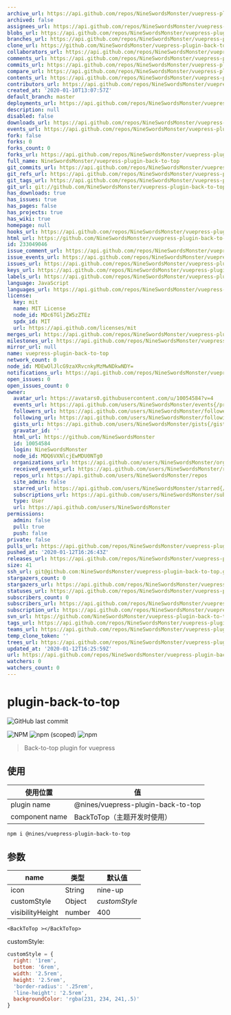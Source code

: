 ```yaml
---
archive_url: https://api.github.com/repos/NineSwordsMonster/vuepress-plugin-back-to-top/{archive_format}{/ref}
archived: false
assignees_url: https://api.github.com/repos/NineSwordsMonster/vuepress-plugin-back-to-top/assignees{/user}
blobs_url: https://api.github.com/repos/NineSwordsMonster/vuepress-plugin-back-to-top/git/blobs{/sha}
branches_url: https://api.github.com/repos/NineSwordsMonster/vuepress-plugin-back-to-top/branches{/branch}
clone_url: https://github.com/NineSwordsMonster/vuepress-plugin-back-to-top.git
collaborators_url: https://api.github.com/repos/NineSwordsMonster/vuepress-plugin-back-to-top/collaborators{/collaborator}
comments_url: https://api.github.com/repos/NineSwordsMonster/vuepress-plugin-back-to-top/comments{/number}
commits_url: https://api.github.com/repos/NineSwordsMonster/vuepress-plugin-back-to-top/commits{/sha}
compare_url: https://api.github.com/repos/NineSwordsMonster/vuepress-plugin-back-to-top/compare/{base}...{head}
contents_url: https://api.github.com/repos/NineSwordsMonster/vuepress-plugin-back-to-top/contents/{+path}
contributors_url: https://api.github.com/repos/NineSwordsMonster/vuepress-plugin-back-to-top/contributors
created_at: '2020-01-10T13:07:57Z'
default_branch: master
deployments_url: https://api.github.com/repos/NineSwordsMonster/vuepress-plugin-back-to-top/deployments
description: null
disabled: false
downloads_url: https://api.github.com/repos/NineSwordsMonster/vuepress-plugin-back-to-top/downloads
events_url: https://api.github.com/repos/NineSwordsMonster/vuepress-plugin-back-to-top/events
fork: false
forks: 0
forks_count: 0
forks_url: https://api.github.com/repos/NineSwordsMonster/vuepress-plugin-back-to-top/forks
full_name: NineSwordsMonster/vuepress-plugin-back-to-top
git_commits_url: https://api.github.com/repos/NineSwordsMonster/vuepress-plugin-back-to-top/git/commits{/sha}
git_refs_url: https://api.github.com/repos/NineSwordsMonster/vuepress-plugin-back-to-top/git/refs{/sha}
git_tags_url: https://api.github.com/repos/NineSwordsMonster/vuepress-plugin-back-to-top/git/tags{/sha}
git_url: git://github.com/NineSwordsMonster/vuepress-plugin-back-to-top.git
has_downloads: true
has_issues: true
has_pages: false
has_projects: true
has_wiki: true
homepage: null
hooks_url: https://api.github.com/repos/NineSwordsMonster/vuepress-plugin-back-to-top/hooks
html_url: https://github.com/NineSwordsMonster/vuepress-plugin-back-to-top
id: 233049046
issue_comment_url: https://api.github.com/repos/NineSwordsMonster/vuepress-plugin-back-to-top/issues/comments{/number}
issue_events_url: https://api.github.com/repos/NineSwordsMonster/vuepress-plugin-back-to-top/issues/events{/number}
issues_url: https://api.github.com/repos/NineSwordsMonster/vuepress-plugin-back-to-top/issues{/number}
keys_url: https://api.github.com/repos/NineSwordsMonster/vuepress-plugin-back-to-top/keys{/key_id}
labels_url: https://api.github.com/repos/NineSwordsMonster/vuepress-plugin-back-to-top/labels{/name}
language: JavaScript
languages_url: https://api.github.com/repos/NineSwordsMonster/vuepress-plugin-back-to-top/languages
license:
  key: mit
  name: MIT License
  node_id: MDc6TGljZW5zZTEz
  spdx_id: MIT
  url: https://api.github.com/licenses/mit
merges_url: https://api.github.com/repos/NineSwordsMonster/vuepress-plugin-back-to-top/merges
milestones_url: https://api.github.com/repos/NineSwordsMonster/vuepress-plugin-back-to-top/milestones{/number}
mirror_url: null
name: vuepress-plugin-back-to-top
network_count: 0
node_id: MDEwOlJlcG9zaXRvcnkyMzMwNDkwNDY=
notifications_url: https://api.github.com/repos/NineSwordsMonster/vuepress-plugin-back-to-top/notifications{?since,all,participating}
open_issues: 0
open_issues_count: 0
owner:
  avatar_url: https://avatars0.githubusercontent.com/u/10054584?v=4
  events_url: https://api.github.com/users/NineSwordsMonster/events{/privacy}
  followers_url: https://api.github.com/users/NineSwordsMonster/followers
  following_url: https://api.github.com/users/NineSwordsMonster/following{/other_user}
  gists_url: https://api.github.com/users/NineSwordsMonster/gists{/gist_id}
  gravatar_id: ''
  html_url: https://github.com/NineSwordsMonster
  id: 10054584
  login: NineSwordsMonster
  node_id: MDQ6VXNlcjEwMDU0NTg0
  organizations_url: https://api.github.com/users/NineSwordsMonster/orgs
  received_events_url: https://api.github.com/users/NineSwordsMonster/received_events
  repos_url: https://api.github.com/users/NineSwordsMonster/repos
  site_admin: false
  starred_url: https://api.github.com/users/NineSwordsMonster/starred{/owner}{/repo}
  subscriptions_url: https://api.github.com/users/NineSwordsMonster/subscriptions
  type: User
  url: https://api.github.com/users/NineSwordsMonster
permissions:
  admin: false
  pull: true
  push: false
private: false
pulls_url: https://api.github.com/repos/NineSwordsMonster/vuepress-plugin-back-to-top/pulls{/number}
pushed_at: '2020-01-12T16:26:43Z'
releases_url: https://api.github.com/repos/NineSwordsMonster/vuepress-plugin-back-to-top/releases{/id}
size: 41
ssh_url: git@github.com:NineSwordsMonster/vuepress-plugin-back-to-top.git
stargazers_count: 0
stargazers_url: https://api.github.com/repos/NineSwordsMonster/vuepress-plugin-back-to-top/stargazers
statuses_url: https://api.github.com/repos/NineSwordsMonster/vuepress-plugin-back-to-top/statuses/{sha}
subscribers_count: 0
subscribers_url: https://api.github.com/repos/NineSwordsMonster/vuepress-plugin-back-to-top/subscribers
subscription_url: https://api.github.com/repos/NineSwordsMonster/vuepress-plugin-back-to-top/subscription
svn_url: https://github.com/NineSwordsMonster/vuepress-plugin-back-to-top
tags_url: https://api.github.com/repos/NineSwordsMonster/vuepress-plugin-back-to-top/tags
teams_url: https://api.github.com/repos/NineSwordsMonster/vuepress-plugin-back-to-top/teams
temp_clone_token: ''
trees_url: https://api.github.com/repos/NineSwordsMonster/vuepress-plugin-back-to-top/git/trees{/sha}
updated_at: '2020-01-12T16:25:59Z'
url: https://api.github.com/repos/NineSwordsMonster/vuepress-plugin-back-to-top
watchers: 0
watchers_count: 0
---
```


# plugin-back-to-top
![GitHub last commit](https://img.shields.io/github/last-commit/NineSwordsMonster/vuepress-plugin-back-to-top)

![NPM](https://img.shields.io/npm/l/@nines/vuepress-plugin-back-to-top)
![npm (scoped)](https://img.shields.io/npm/v/@nines/vuepress-plugin-back-to-top)
![npm](https://img.shields.io/npm/dt/@nines/vuepress-plugin-back-to-top)

> Back-to-top plugin for vuepress

## 使用

|使用位置|值|
|-|-|
|plugin name|@nines/vuepress-plugin-back-to-top|
|component name|BackToTop（主题开发时使用）|

```sh
npm i @nines/vuepress-plugin-back-to-top
```

## 参数

|name|类型|默认值|
|----|----|----|
|icon|String|nine-up|
|customStyle|Object|*customStyle* |
|visibilityHeight|number|400|

```vue
<BackToTop ></BackToTop>
```

customStyle: 
  ```js
  customStyle = {
    right: '1rem',
    bottom: '6rem',
    width: '2.5rem',
    height: '2.5rem',
    'border-radius': '.25rem',
    'line-height': '2.5rem',
    backgroundColor: 'rgba(231, 234, 241,.5)'
  }
  ```